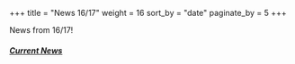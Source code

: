+++
title = "News 16/17"
weight = 16
sort_by = "date"
paginate_by = 5
+++

News from 16/17!

##### [<i class="bi bi-bell-fill"></i> Current News](@/news/_index.md)
